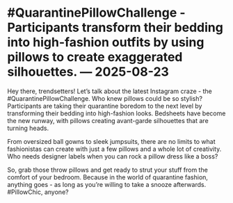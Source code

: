 # #QuarantinePillowChallenge - Participants transform their bedding into high-fashion outfits by using pillows to create exaggerated silhouettes. — 2025-08-23

Hey there, trendsetters! Let’s talk about the latest Instagram craze - the #QuarantinePillowChallenge. Who knew pillows could be so stylish? Participants are taking their quarantine boredom to the next level by transforming their bedding into high-fashion looks. Bedsheets have become the new runway, with pillows creating avant-garde silhouettes that are turning heads.

From oversized ball gowns to sleek jumpsuits, there are no limits to what fashionistas can create with just a few pillows and a whole lot of creativity. Who needs designer labels when you can rock a pillow dress like a boss?

So, grab those throw pillows and get ready to strut your stuff from the comfort of your bedroom. Because in the world of quarantine fashion, anything goes - as long as you’re willing to take a snooze afterwards. #PillowChic, anyone?